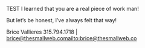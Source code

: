 TEST
I learned that you are a real piece of work man!

But let’s be honest, I’ve always felt that way!

Brice Vallieres
315.794.1718 | brice@thesmallweb.co<mailto:brice@thesmallweb.co>
